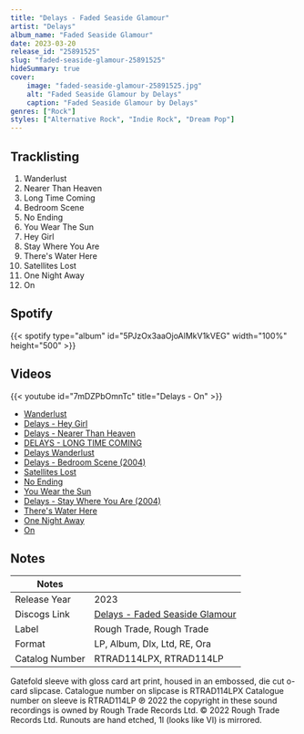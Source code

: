 ```yaml
---
title: "Delays - Faded Seaside Glamour"
artist: "Delays"
album_name: "Faded Seaside Glamour"
date: 2023-03-20
release_id: "25891525"
slug: "faded-seaside-glamour-25891525"
hideSummary: true
cover:
    image: "faded-seaside-glamour-25891525.jpg"
    alt: "Faded Seaside Glamour by Delays"
    caption: "Faded Seaside Glamour by Delays"
genres: ["Rock"]
styles: ["Alternative Rock", "Indie Rock", "Dream Pop"]
---
```

## Tracklisting
1. Wanderlust
2. Nearer Than Heaven
3. Long Time Coming
4. Bedroom Scene
5. No Ending
6. You Wear The Sun
7. Hey Girl
8. Stay Where You Are
9. There's Water Here
10. Satellites Lost
11. One Night Away
12. On
## Spotify
{{< spotify type="album" id="5PJzOx3aaOjoAlMkV1kVEG" width="100%" height="500" >}}

## Videos
{{< youtube id="7mDZPbOmnTc" title="Delays - On" >}}
- [Wanderlust](https://www.youtube.com/watch?v=12iKTYOe6hA)
- [Delays - Hey Girl](https://www.youtube.com/watch?v=E8wgJftpGDA)
- [Delays - Nearer Than Heaven](https://www.youtube.com/watch?v=JbIddy1G_OY)
- [DELAYS - LONG TIME COMING](https://www.youtube.com/watch?v=tqRnGdD_WV4)
- [Delays  Wanderlust](https://www.youtube.com/watch?v=ykkI_bldscs)
- [Delays - Bedroom Scene (2004)](https://www.youtube.com/watch?v=fmppoyPq-Ls)
- [Satellites Lost](https://www.youtube.com/watch?v=BMEwu106X6I)
- [No Ending](https://www.youtube.com/watch?v=dx_bYg0SypU)
- [You Wear the Sun](https://www.youtube.com/watch?v=K9WKhZ5hss4)
- [Delays - Stay Where You Are (2004)](https://www.youtube.com/watch?v=Dc2VaK0sBx8)
- [There's Water Here](https://www.youtube.com/watch?v=dfZBGvHgABs)
- [One Night Away](https://www.youtube.com/watch?v=rBJkHbvGd3k)
- [On](https://www.youtube.com/watch?v=L2ylsxrjlLg)

## Notes
| Notes          |             |
| ---------------| ----------- |
| Release Year   | 2023 |
| Discogs Link   | [Delays - Faded Seaside Glamour](https://www.discogs.com/release/25891525-Delays-Faded-Seaside-Glamour) |
| Label          | Rough Trade, Rough Trade |
| Format         | LP, Album, Dlx, Ltd, RE, Ora |
| Catalog Number | RTRAD114LPX, RTRAD114LP |

Gatefold sleeve with gloss card art print, housed in an embossed, die cut o-card slipcase.  Catalogue number on slipcase is RTRAD114LPX Catalogue number on sleeve is RTRAD114LP ℗ 2022 the copyright in these sound recordings is owned by Rough Trade Records Ltd. © 2022 Rough Trade Records Ltd.  Runouts are hand etched, 1I (looks like VI) is mirrored.
